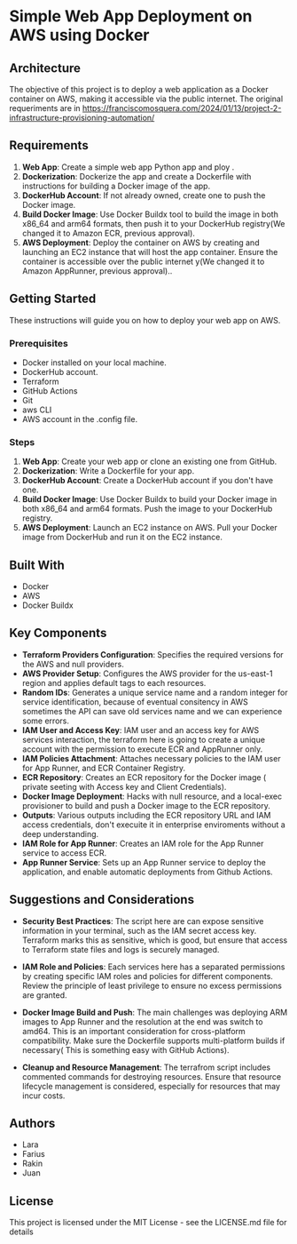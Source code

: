 # Simple Web App Deployment on AWS using Docker

## Architecture

The objective of this project is to deploy a web application as a Docker container on AWS, making it accessible via the public internet.
The original requeriments are in https://franciscomosquera.com/2024/01/13/project-2-infrastructure-provisioning-automation/ 

## Requirements

1. **Web App**: Create a simple web app Python app and ploy .
2. **Dockerization**: Dockerize the app and create a Dockerfile with instructions for building a Docker image of the app.
3. **DockerHub Account**: If not already owned, create one to push the Docker image.
4. **Build Docker Image**: Use Docker Buildx tool to build the image in both x86_64 and arm64 formats, then push it to your DockerHub registry(We changed it to Amazon ECR, previous approval).
5. **AWS Deployment**: Deploy the container on AWS by creating and launching an EC2 instance that will host the app container. Ensure the container is accessible over the public internet y(We changed it to Amazon AppRunner, previous approval)..

## Getting Started

These instructions will guide you on how to deploy your web app on AWS.

### Prerequisites

- Docker installed on your local machine.
- DockerHub account.
- Terraform
- GitHub Actions
- Git
- aws CLI 
- AWS account in the .config file.

### Steps

1. **Web App**: Create your web app or clone an existing one from GitHub.
2. **Dockerization**: Write a Dockerfile for your app.
3. **DockerHub Account**: Create a DockerHub account if you don't have one.
4. **Build Docker Image**: Use Docker Buildx to build your Docker image in both x86_64 and arm64 formats. Push the image to your DockerHub registry.
5. **AWS Deployment**: Launch an EC2 instance on AWS. Pull your Docker image from DockerHub and run it on the EC2 instance.

## Built With

- Docker
- AWS
- Docker Buildx
## Key Components

- **Terraform Providers Configuration**: Specifies the required versions for the AWS and null providers.
- **AWS Provider Setup**: Configures the AWS provider for the us-east-1 region and applies default tags to each resources.
- **Random IDs**: Generates a unique service name and a random integer for service identification, because of eventual consitency in AWS sometimes the API can save old services name and we can experience some errors.
- **IAM User and Access Key**: IAM user and an access key for AWS services interaction, the terraform here is going to create a unique account with the permission to execute ECR and AppRunner only.
- **IAM Policies Attachment**: Attaches necessary policies to the IAM user for App Runner, and ECR Container Registry.
- **ECR Repository**: Creates an ECR repository for the Docker image ( private seeting with Access key and Client Credentials).
- **Docker Image Deployment**: Hacks with null resource, and a local-exec provisioner to build and push a Docker image to the ECR repository.
- **Outputs**: Various outputs including the ECR repository URL and IAM access credentials, don't execuite it in enterprise enviroments without a deep understanding.
- **IAM Role for App Runner**: Creates an IAM role for the App Runner service to access ECR.
- **App Runner Service**: Sets up an App Runner service to deploy the application, and enable automatic deployments from Github Actions.
## Suggestions and Considerations

- **Security Best Practices**: The  script here are can expose sensitive information in your terminal, such as the IAM secret access key. Terraform marks this as sensitive, which is good, but ensure that access to Terraform state files and logs is securely managed.
- **IAM Role and Policies**: Each services here has a separated permissions by creating specific IAM roles and policies for different components. Review the principle of least privilege to ensure no excess permissions are granted.
- **Docker Image Build and Push**: The main challenges was deploying ARM images to App Runner and the resolution at the end was switch to amd64. This is an important consideration for cross-platform compatibility. Make sure the Dockerfile supports multi-platform builds if necessary( This is something easy with GitHub Actions).

- **Cleanup and Resource Management**: The terrafrom script includes commented commands for destroying resources. Ensure that resource lifecycle management is considered, especially for resources that may incur costs.


## Authors

  - Lara
  - Farius
  - Rakin
  - Juan

## License

This project is licensed under the MIT License - see the LICENSE.md file for details
